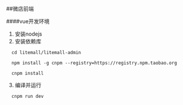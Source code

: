 ##微店前端

####vue开发环境

1. 安装nodejs
2. 安装依赖库

```
  cd litemall/litemall-admin  
  
  npm install -g cnpm --registry=https://registry.npm.taobao.org
  
  cnpm install
```
3. 编译并运行
```
  cnpm run dev
```